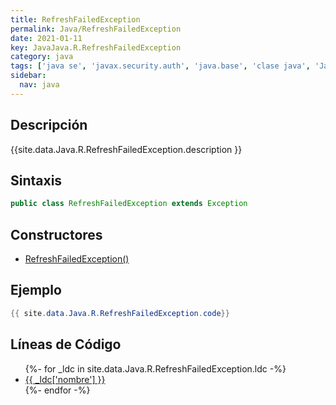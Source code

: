```yaml
---
title: RefreshFailedException
permalink: Java/RefreshFailedException
date: 2021-01-11
key: JavaJava.R.RefreshFailedException
category: java
tags: ['java se', 'javax.security.auth', 'java.base', 'clase java', 'Java 1.4']
sidebar: 
  nav: java
---
```


## Descripción
{{site.data.Java.R.RefreshFailedException.description }}

## Sintaxis
~~~java
public class RefreshFailedException extends Exception
~~~

## Constructores
* [RefreshFailedException()](/Java/RefreshFailedException/RefreshFailedException/)

## Ejemplo
~~~java
{{ site.data.Java.R.RefreshFailedException.code}}
~~~

## Líneas de Código
<ul>
{%- for _ldc in site.data.Java.R.RefreshFailedException.ldc -%}
   <li>
       <a href="{{_ldc['url'] }}">{{ _ldc['nombre'] }}</a>
   </li>
{%- endfor -%}
</ul>
